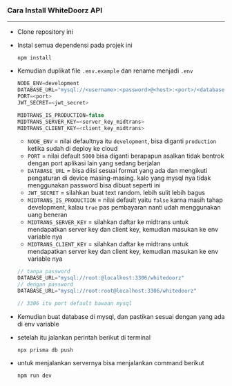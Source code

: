 ### Cara Install WhiteDoorz API
---
- Clone repository ini
- Instal semua dependensi pada projek ini

    ```shell
    npm install
    ```
- Kemudian duplikat file `.env.example` dan rename menjadi `.env`

    ```javascript
    NODE_ENV=development
    DATABASE_URL="mysql://<username>:<password>@<host>:<port>/<database_name>"
    PORT=<port>
    JWT_SECRET=<jwt_secret>

    MIDTRANS_IS_PRODUCTION=false
    MIDTRANS_SERVER_KEY=<server_key_midtrans>
    MIDTRANS_CLIENT_KEY=<client_key_midtrans>
    ```
    - `NODE_ENV` = nilai defaultnya itu `development`, bisa diganti `production` ketika sudah di deploy ke cloud
    - `PORT` = nilai default `5000` bisa diganti berapapun asalkan tidak bentrok dengan port aplikasi lain yang sedang berjalan
    - `DATABASE_URL` = bisa diisi sesuai format yang ada dan mengikuti pengaturan di device masing-masing. kalo yang mysql nya tidak menggunakan password bisa dibuat seperti ini
    - `JWT_SECRET` = silahkan buat text random. lebih sulit lebih bagus
    - `MIDTRANS_IS_PRODUCTION` = nilai default yaitu `false` karna masih tahap development, kalau `true` pas pembayaran nanti udah menggunakan uang beneran
    - `MIDTRANS_SERVER_KEY` = silahkan daftar ke midtrans untuk mendapatkan server key dan client key, kemudian masukan ke env variable nya
    - `MIDTRANS_CLIENT_KEY` = silahkan daftar ke midtrans untuk mendapatkan server key dan client key, kemudian masukan ke env variable nya
    ```javascript
    // tanpa password
    DATABASE_URL="mysql://root:@localhost:3306/whitedoorz"
    // dengan password
    DATABASE_URL="mysql://root:root@localhost:3306/whitedoorz"

    // 3306 itu port default bawaan mysql
    ```
- Kemudian buat database di mysql, dan pastikan sesuai dengan yang ada di env variable
- setelah itu jalankan perintah berikut di terminal
    ```shell
    npx prisma db push
    ```
- untuk menjalankan servernya bisa menjalankan command berikut
    ```shell
    npm run dev
    ```
